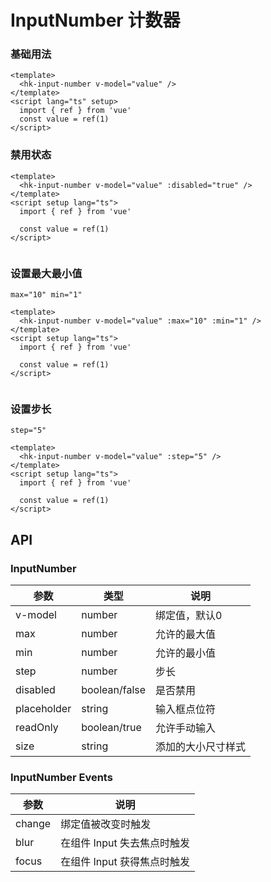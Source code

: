<!-- Created by WANGHONGKANG on 2021/6/17 0017. -->

# InputNumber 计数器

### 基础用法

```vue demo
<template>
  <hk-input-number v-model="value" />
</template>
<script lang="ts" setup>
  import { ref } from 'vue'
  const value = ref(1)
</script>

```

### 禁用状态

```vue demo
<template>
  <hk-input-number v-model="value" :disabled="true" />
</template>
<script setup lang="ts">
  import { ref } from 'vue'

  const value = ref(1)
</script>


```

### 设置最大最小值

`max="10" min="1"`

```vue demo
<template>
  <hk-input-number v-model="value" :max="10" :min="1" />
</template>
<script setup lang="ts">
  import { ref } from 'vue'

  const value = ref(1)
</script>


```

### 设置步长

`step="5"`

```vue demo
<template>
  <hk-input-number v-model="value" :step="5" />
</template>
<script setup lang="ts">
  import { ref } from 'vue'

  const value = ref(1)
</script>

```

## API

### InputNumber

|参数|类型|说明|
|----------|--------------|--------|
|v-model        | number       |绑定值，默认0|
|max            | number       |允许的最大值|
|min            | number       |允许的最小值|
|step           | number       |步长|
|disabled       | boolean/false|是否禁用|
|placeholder    | string       |输入框点位符|
|readOnly       | boolean/true |允许手动输入|
|size           | string         |添加的大小尺寸样式|

### InputNumber Events

|参数|说明|
|----------|--------------|
|change          | 绑定值被改变时触发|
|blur            | 在组件 Input 失去焦点时触发|
|focus           | 在组件 Input 获得焦点时触发|
